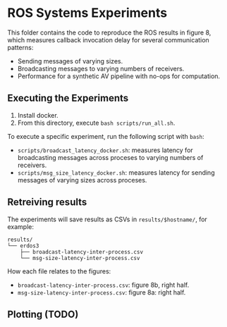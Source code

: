 # ROS Systems Experiments

This folder contains the code to reproduce the ROS results in figure 8,
which measures callback invocation delay for several communication patterns:

- Sending messages of varying sizes.
- Broadcasting messages to varying numbers of receivers.
- Performance for a synthetic AV pipeline with no-ops for computation.

## Executing the Experiments

1. Install docker.
2. From this directory, execute `bash scripts/run_all.sh`.

To execute a specific experiment, run the following script with `bash`:

- `scripts/broadcast_latency_docker.sh`: measures latency for
broadcasting messages across proceses to varying numbers of receivers.
- `scripts/msg_size_latency_docker.sh`: measures latency for
sending messages of varying sizes across proceses.

## Retreiving results

The experiments will save results as CSVs in `results/$hostname/`, for example:
```
results/
└── erdos3
    ├── broadcast-latency-inter-process.csv
    └── msg-size-latency-inter-process.csv
```

How each file relates to the figures:
- `broadcast-latency-inter-process.csv`: figure 8b, right half.
- `msg-size-latency-inter-process.csv`: figure 8a: right half.

## Plotting (TODO)

